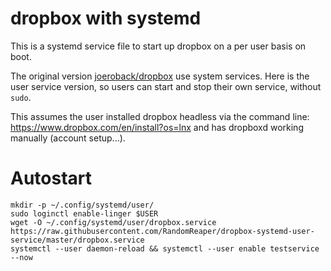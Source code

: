 # dropbox with systemd

This is a systemd service file to start up dropbox on a per user basis on boot.

The original version [joeroback/dropbox](https://github.com/joeroback/dropbox)
use system services. Here is the user service version, so users can start and
stop their own service, without `sudo`.

This assumes the user installed dropbox headless via the command line: https://www.dropbox.com/en/install?os=lnx and has dropboxd working manually (account setup...).

# Autostart


```
mkdir -p ~/.config/systemd/user/
sudo loginctl enable-linger $USER
wget -O ~/.config/systemd/user/dropbox.service https://raw.githubusercontent.com/RandomReaper/dropbox-systemd-user-service/master/dropbox.service
systemctl --user daemon-reload && systemctl --user enable testservice --now
```
